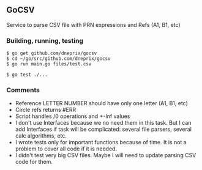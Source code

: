## GoCSV

Service to parse CSV file with PRN expressions and Refs (A1, B1, etc)

### Building, running, testing

```
$ go get github.com/dneprix/gocsv
$ cd ~/go/src/github.com/dneprix/gocsv
$ go run main.go files/test.csv

$ go test ./...
```

### Comments

* Reference LETTER NUMBER should have only one letter (A1, B1, etc)
* Circle refs returns #ERR
* Script handles /0 operations and +-Inf values
* I don't use Interfaces because we no need them in this task. But I can add Interfaces if task will be complicated: several file parsers, several calc algorithms, etc.  
* I wrote tests only for important functions because of time. It is not a problem to cover all code if it is needed.
* I didn't test very big CSV files. Maybe I will need to update parsing CSV code for them.
